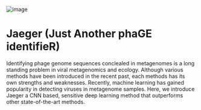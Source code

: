 ![image](https://user-images.githubusercontent.com/34155351/162472287-0ae617a0-9699-433d-9760-d4bffd18b5a7.png)
# Jaeger (Just Another phaGE identifieR)
Identifying phage genome sequences conclealed in metagenomes is a long standing problem in viral metagenomics and ecology. Although various methods have been introduced in the recent past, each methods has its own strengths and weaknesses. Recently, machine learning has gained popularity in detecting viruses in metagenome samples. Here, we introduce Jaeger a CNN based, sensitive deep learning method that outperforms other state-of-the-art methods.
